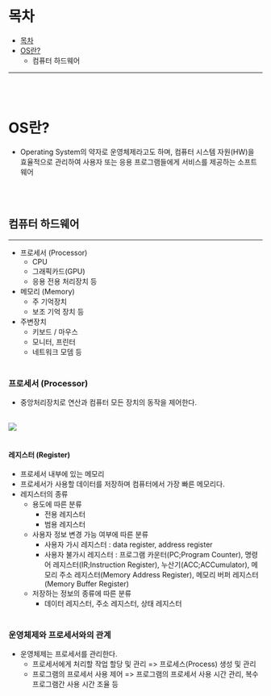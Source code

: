 # 목차
 - [목차](#목차)
 - [OS란?](#OS란?)
   - 컴퓨터 하드웨어


***
<br><br>

# OS란?
 - Operating System의 약자로 운영체제라고도 하며, 컴퓨터 시스템 자원(HW)을 효율적으로 관리하여 사용자 또는 응용 프로그램들에게 서비스를 제공하는 소프트웨어
  
<br><br>

## 컴퓨터 하드웨어
***
 - 프로세서 (Processor)
   - CPU
   - 그래픽카드(GPU)
   - 응용 전용 처리장치 등
 - 메모리 (Memory)
   - 주 기억장치
   - 보조 기억 장치 등
 - 주변장치
   - 키보드 / 마우스
   - 모니터, 프린터
   - 네트워크 모뎀 등
<br><br>

### 프로세서 (Processor)
- 중앙처리장치로 연산과 컴퓨터 모든 장치의 동작을 제어한다. <br><br>
<img src="./images/cpu.jpg"/>
<br><br>

#### 레지스터 (Register)
- 프로세서 내부에 있는 메모리
- 프로세서가 사용할 데이터를 저장하며 컴퓨터에서 가장 빠른 메모리다.
- 레지스터의 종류
  - 용도에 따른 분류
    - 전용 레지스터
    - 범용 레지스터
  - 사용자 정보 변경 가능 여부에 따른 분류
    - 사용자 가시 레지스터 : data register, address register
    - 사용자 불가시 레지스터 : 프로그램 카운터(PC;Program Counter), 명령어 레지스터(IR;Instruction Register), 누산기(ACC;ACCumulator), 메모리 주소 레지스터(Memory Address Register), 메모리 버퍼 레지스터(Memory Buffer Register)
  - 저장하는 정보의 종류에 따른 분류
    - 데이터 레지스터, 주소 레지스터, 상태 레지스터
  <br><br>

### 운영체제와 프로세서와의 관계
- 운영체제는 프로세서를 관리한다.
  - 프로세서에게 처리할 작업 할당 및 관리 => 프로세스(Process) 생성 및 관리
  - 프로그램의 프로세서 사용 제어 => 프로그램의 프로세서 사용 시간 관리, 복수 프로그램간 사용 시간 조율 등
<br><br>

